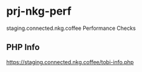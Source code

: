 # prj-nkg-perf
staging.connected.nkg.coffee Performance Checks



## PHP Info
https://staging.connected.nkg.coffee/tobi-info.php
